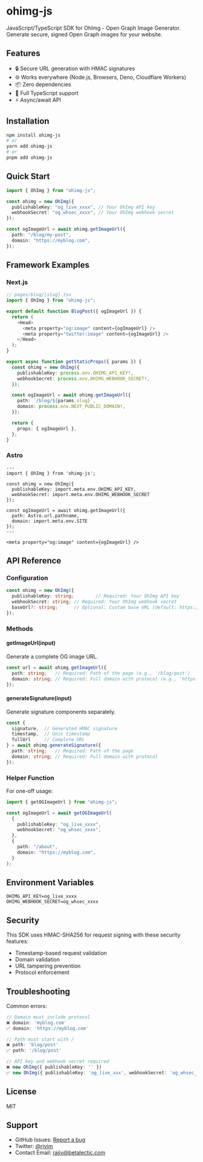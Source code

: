 # ohimg-js

JavaScript/TypeScript SDK for OhImg - Open Graph Image Generator. Generate secure, signed Open Graph images for your website.

## Features

- 🔒 Secure URL generation with HMAC signatures
- 🌐 Works everywhere (Node.js, Browsers, Deno, Cloudflare Workers)
- 📦 Zero dependencies
- 💪 Full TypeScript support
- ⚡ Async/await API

## Installation

```bash
npm install ohimg-js
# or
yarn add ohimg-js
# or
pnpm add ohimg-js
```

## Quick Start

```typescript
import { OhImg } from "ohimg-js";

const ohimg = new OhImg({
  publishableKey: "og_live_xxxx", // Your OhImg API key
  webhookSecret: "og_whsec_xxxx", // Your OhImg webhook secret
});

const ogImageUrl = await ohimg.getImageUrl({
  path: "/blog/my-post",
  domain: "https://myblog.com",
});
```

## Framework Examples

### Next.js

```typescript
// pages/blog/[slug].tsx
import { OhImg } from "ohimg-js";

export default function BlogPost({ ogImageUrl }) {
  return (
    <Head>
      <meta property="og:image" content={ogImageUrl} />
      <meta property="twitter:image" content={ogImageUrl} />
    </Head>
  );
}

export async function getStaticProps({ params }) {
  const ohimg = new OhImg({
    publishableKey: process.env.OHIMG_API_KEY!,
    webhookSecret: process.env.OHIMG_WEBHOOK_SECRET!,
  });

  const ogImageUrl = await ohimg.getImageUrl({
    path: `/blog/${params.slug}`,
    domain: process.env.NEXT_PUBLIC_DOMAIN!,
  });

  return {
    props: { ogImageUrl },
  };
}
```

### Astro

```astro
---
import { OhImg } from 'ohimg-js';

const ohimg = new OhImg({
  publishableKey: import.meta.env.OHIMG_API_KEY,
  webhookSecret: import.meta.env.OHIMG_WEBHOOK_SECRET
});

const ogImageUrl = await ohimg.getImageUrl({
  path: Astro.url.pathname,
  domain: import.meta.env.SITE
});
---

<meta property="og:image" content={ogImageUrl} />
```

## API Reference

### Configuration

```typescript
const ohimg = new OhImg({
  publishableKey: string;        // Required: Your OhImg API key
  webhookSecret: string; // Required: Your OhImg webhook secret
  baseUrl?: string;      // Optional: Custom base URL (default: https://og.ohimg.dev)
});
```

### Methods

#### getImageUrl(input)

Generate a complete OG image URL.

```typescript
const url = await ohimg.getImageUrl({
  path: string;   // Required: Path of the page (e.g., '/blog/post')
  domain: string; // Required: Full domain with protocol (e.g., 'https://example.com')
});
```

#### generateSignature(input)

Generate signature components separately.

```typescript
const {
  signature,  // Generated HMAC signature
  timestamp,  // Unix timestamp
  fullUrl     // Complete URL
} = await ohimg.generateSignature({
  path: string;   // Required: Path of the page
  domain: string; // Required: Full domain with protocol
});
```

### Helper Function

For one-off usage:

```typescript
import { getOGImageUrl } from "ohimg-js";

const ogImageUrl = await getOGImageUrl(
  {
    publishableKey: "og_live_xxxx",
    webhookSecret: "og_whsec_xxxx",
  },
  {
    path: "/about",
    domain: "https://myblog.com",
  }
);
```

## Environment Variables

```env
OHIMG_API_KEY=og_live_xxxx
OHIMG_WEBHOOK_SECRET=og_whsec_xxxx
```

## Security

This SDK uses HMAC-SHA256 for request signing with these security features:

- Timestamp-based request validation
- Domain validation
- URL tampering prevention
- Protocol enforcement

## Troubleshooting

Common errors:

```typescript
// Domain must include protocol
❌ domain: 'myblog.com'
✅ domain: 'https://myblog.com'

// Path must start with /
❌ path: 'blog/post'
✅ path: '/blog/post'

// API key and webhook secret required
❌ new OhImg({ publishableKey: '' })
✅ new OhImg({ publishableKey: 'og_live_xxx', webhookSecret: 'og_whsec_xxx' })
```

## License

MIT

## Support

- GitHub Issues: [Report a bug](https://github.com/ohimg/ohimg-js/issues)
- Twitter: [@rjvim](https://twitter.com/rjvim)
- Contact Email: rajiv@betalectic.com
